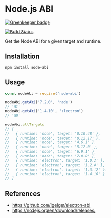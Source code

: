 # Node.js ABI

[![Greenkeeper badge](https://badges.greenkeeper.io/lgeiger/node-abi.svg)](https://greenkeeper.io/)

[![Build Status](https://travis-ci.org/lgeiger/node-abi.svg?branch=v1.0.0)](https://travis-ci.org/lgeiger/node-abi)

Get the Node ABI for a given target and runtime.

## Installation
```
npm install node-abi
```

## Usage
```javascript
const nodeAbi = require('node-abi')

nodeAbi.getAbi('7.2.0', 'node')
// '51'
nodeAbi.getAbi('1.4.10', 'electron')
// '50'

nodeAbi.allTargets
// [
//   { runtime: 'node', target: '0.10.48' },
//   { runtime: 'node', target: '0.12.17' },
//   { runtime: 'node', target: '4.6.1' },
//   { runtime: 'node', target: '5.12.0' },
//   { runtime: 'node', target: '6.9.1' },
//   { runtime: 'node', target: '7.0.0' },
//   { runtime: 'electron', target: '1.0.2' },
//   { runtime: 'electron', target: '1.2.8' },
//   { runtime: 'electron', target: '1.3.12' },
//   { runtime: 'electron', target: '1.4.10' }
// ]
```

## References

- https://github.com/lgeiger/electron-abi
- https://nodejs.org/en/download/releases/
